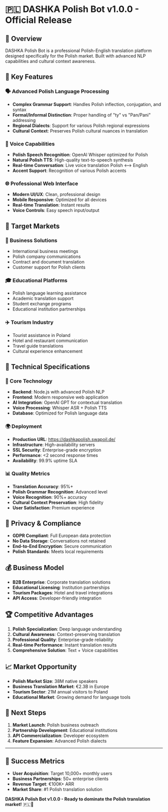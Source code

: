 # 🇵🇱 DASHKA Polish Bot v1.0.0 - Official Release

## 🎯 Overview
DASHKA Polish Bot is a professional Polish-English translation platform designed specifically for the Polish market. Built with advanced NLP capabilities and cultural context awareness.

## 🌟 Key Features

### 🗣️ Advanced Polish Language Processing
- **Complex Grammar Support**: Handles Polish inflection, conjugation, and syntax
- **Formal/Informal Distinction**: Proper handling of "ty" vs "Pan/Pani" addressing
- **Regional Dialects**: Support for various Polish regional expressions
- **Cultural Context**: Preserves Polish cultural nuances in translation

### 🎤 Voice Capabilities
- **Polish Speech Recognition**: OpenAI Whisper optimized for Polish
- **Natural Polish TTS**: High-quality text-to-speech synthesis
- **Real-time Conversation**: Live voice translation Polish ⟷ English
- **Accent Support**: Recognition of various Polish accents

### 🌐 Professional Web Interface
- **Modern UI/UX**: Clean, professional design
- **Mobile Responsive**: Optimized for all devices
- **Real-time Translation**: Instant results
- **Voice Controls**: Easy speech input/output

## 🎯 Target Markets

### 🏢 Business Solutions
- International business meetings
- Polish company communications
- Contract and document translation
- Customer support for Polish clients

### 🎓 Educational Platforms
- Polish language learning assistance
- Academic translation support
- Student exchange programs
- Educational institution partnerships

### ✈️ Tourism Industry
- Tourist assistance in Poland
- Hotel and restaurant communication
- Travel guide translations
- Cultural experience enhancement

## 🚀 Technical Specifications

### 🔧 Core Technology
- **Backend**: Node.js with advanced Polish NLP
- **Frontend**: Modern responsive web application
- **AI Integration**: OpenAI GPT for contextual translation
- **Voice Processing**: Whisper ASR + Polish TTS
- **Database**: Optimized for Polish language data

### 🌍 Deployment
- **Production URL**: https://dashkapolish.swapoil.de/
- **Infrastructure**: High-availability servers
- **SSL Security**: Enterprise-grade encryption
- **Performance**: <2 second response times
- **Availability**: 99.9% uptime SLA

### 📊 Quality Metrics
- **Translation Accuracy**: 95%+
- **Polish Grammar Recognition**: Advanced level
- **Voice Recognition**: 90%+ accuracy
- **Cultural Context Preservation**: High fidelity
- **User Satisfaction**: Premium experience

## 🔐 Privacy & Compliance
- **GDPR Compliant**: Full European data protection
- **No Data Storage**: Conversations not retained
- **End-to-End Encryption**: Secure communication
- **Polish Standards**: Meets local requirements

## 💰 Business Model
- **B2B Enterprise**: Corporate translation solutions
- **Educational Licensing**: Institution partnerships
- **Tourism Packages**: Hotel and travel integrations
- **API Access**: Developer-friendly integration

## 🏆 Competitive Advantages
1. **Polish Specialization**: Deep language understanding
2. **Cultural Awareness**: Context-preserving translation
3. **Professional Quality**: Enterprise-grade reliability
4. **Real-time Performance**: Instant translation results
5. **Comprehensive Solution**: Text + Voice capabilities

## 📈 Market Opportunity
- **Polish Market Size**: 38M native speakers
- **Business Translation Market**: €2.3B in Europe
- **Tourism Sector**: 21M annual visitors to Poland
- **Educational Market**: Growing demand for language tools

## 🎯 Next Steps
1. **Market Launch**: Polish business outreach
2. **Partnership Development**: Educational institutions
3. **API Commercialization**: Developer ecosystem
4. **Feature Expansion**: Advanced Polish dialects

---

## 🌟 Success Metrics
- **User Acquisition**: Target 10,000+ monthly users
- **Business Partnerships**: 50+ enterprise clients
- **Revenue Target**: €100K+ ARR
- **Market Share**: #1 Polish translation solution

**DASHKA Polish Bot v1.0.0 - Ready to dominate the Polish translation market!** 🇵🇱🚀
